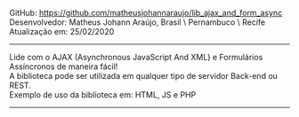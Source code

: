 GitHub: https://github.com/matheusjohannaraujo/lib_ajax_and_form_async
<br>
Desenvolvedor: Matheus Johann Araújo, Brasil \ Pernambuco \ Recife
<br>
Atualização em: 25/02/2020
<hr>
Lide com o AJAX (Asynchronous JavaScript And XML) e Formulários Assíncronos de maneira fácil!
<br>
A biblioteca pode ser utilizada em qualquer tipo de servidor Back-end ou REST.
<br>
Exemplo de uso da biblioteca em: HTML, JS e PHP
<hr>
